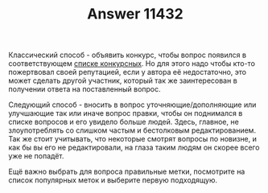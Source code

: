 ﻿---
title: "Answer 11432"
se.owner.user_id: 176217
se.owner.display_name: "αλεχολυτ"
se.owner.link: "https://ru.meta.stackoverflow.com/users/176217/%ce%b1%ce%bb%ce%b5%cf%87%ce%bf%ce%bb%cf%85%cf%84"
se.answer_id: 11432
se.question_id: 11431
se.post_type: answer
se.is_accepted: True
---
<p>Классический способ - объявить конкурс, чтобы вопрос появился в соответствующем <a href="https://ru.stackoverflow.com/questions?tab=Bounties">списке конкурсных</a>. Но для этого надо чтобы кто-то пожертвовал своей репутацией, если у автора её недостаточно, это может сделать другой участник, который так же заинтересован в получении ответа на поставленный вопрос.</p>
<p>Следующий способ - вносить в вопрос уточняющие/дополняющие или улучшающие так или иначе вопрос правки, чтобы он поднимался в списке вопросов и его увидело больше людей. Здесь, главное, не злоупотреблять со слишком частым и бестолковым редактированием. Так же стоит учитывать, что некоторые смотрят вопросы по новизне, и как бы вы его не редактировали, на глаза таким людям он скорее всего уже не попадёт.</p>
<p>Ещё важно выбрать для вопроса правильные метки, посмотрите на список популярных меток и выберите первую подходящую.</p>

